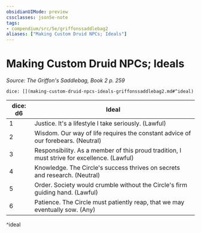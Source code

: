 ```yaml
---
obsidianUIMode: preview
cssclasses: json5e-note
tags:
- compendium/src/5e/griffonssaddlebag2
aliases: ["Making Custom Druid NPCs; Ideals"]
---
```

# Making Custom Druid NPCs; Ideals
*Source: The Griffon's Saddlebag, Book 2 p. 259* 

`dice: [](making-custom-druid-npcs-ideals-griffonssaddlebag2.md#^ideal)`

| dice: d6 | Ideal |
|----------|-------|
| 1 | Justice. It's a lifestyle I take seriously. (Lawful) |
| 2 | Wisdom. Our way of life requires the constant advice of our forebears. (Neutral) |
| 3 | Responsibility. As a member of this proud tradition, I must strive for excellence. (Lawful) |
| 4 | Knowledge. The Circle's success thrives on secrets and research. (Neutral) |
| 5 | Order. Society would crumble without the Circle's firm guiding hand. (Lawful) |
| 6 | Patience. The Circle must patiently reap, that we may eventually sow. (Any) |
^ideal